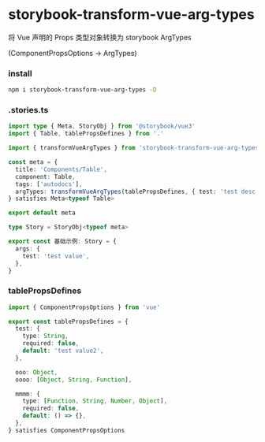 # storybook-transform-vue-arg-types

将 Vue 声明的 Props 类型对象转换为 storybook ArgTypes

(ComponentPropsOptions -> ArgTypes)

### install

```bash
npm i storybook-transform-vue-arg-types -D
```

### .stories.ts

```ts
import type { Meta, StoryObj } from '@storybook/vue3'
import { Table, tablePropsDefines } from '.'

import { transformVueArgTypes } from 'storybook-transform-vue-arg-types'

const meta = {
  title: 'Components/Table',
  component: Table,
  tags: ['autodocs'],
  argTypes: transformVueArgTypes(tablePropsDefines, { test: 'test desc okkk' }),
} satisfies Meta<typeof Table>

export default meta

type Story = StoryObj<typeof meta>

export const 基础示例: Story = {
  args: {
    test: 'test value',
  },
}
```

### tablePropsDefines

```ts
import { ComponentPropsOptions } from 'vue'

export const tablePropsDefines = {
  test: {
    type: String,
    required: false,
    default: 'test value2',
  },

  ooo: Object,
  oooo: [Object, String, Function],

  mmmm: {
    type: [Function, String, Number, Object],
    required: false,
    default: () => {},
  },
} satisfies ComponentPropsOptions
```
